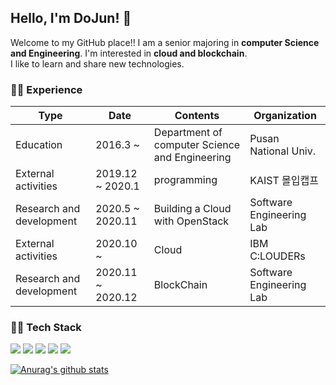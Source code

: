 ## Hello, I'm DoJun! 👋     
Welcome to my GitHub place!! I am a senior majoring in **computer Science and Engineering**. I'm interested in **cloud and blockchain**.    
I like to learn and share new technologies.    

### 🚶‍♂ Experience

|Type|Date|Contents|Organization|
|---|---|---|---|
|Education|2016.3 ~ |Department of computer Science and Engineering|Pusan National Univ.|
|External activities|2019.12 ~ 2020.1|programming|KAIST 몰입캡프|
|Research and development|2020.5 ~ 2020.11|Building a Cloud with OpenStack|Software Engineering Lab|
|External activities|2020.10 ~|Cloud|IBM C:LOUDERs|
|Research and development|2020.11 ~ 2020.12|BlockChain|Software Engineering Lab|     

### 👨‍💻 Tech Stack 
<img src="https://img.shields.io/badge/%20-C%2B%2B-white"/></a>
<img src="https://img.shields.io/badge/%20-Python-red"/></a>
<img src="https://img.shields.io/badge/%20-Django-yellow"/></a>
<img src="https://img.shields.io/badge/%20-Openstack-blue"/></a>
<img src="https://img.shields.io/badge/%20-Hyperledger%20Fabric-lightgrey"/></a>     

[![Anurag's github stats](https://github-readme-stats.vercel.app/api?username=DoJun-Park)](https://github.com/anuraghazra/github-readme-stats)
